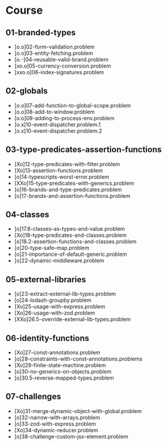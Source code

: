 # Course

## 01-branded-types
- [o.o]02-form-validation.problem
- [o.o]03-entity-fetching.problem
- [o.-]04-reusable-valid-brand.problem
- [xo.o]05-currency-conversion.problem
- [xxo.o]06-index-signatures.problem

## 02-globals
- [o.o]07-add-function-to-global-scope.problem
- [o.o]08-add-to-window.problem
- [o.o]09-adding-to-process-env.problem
- [o.x]10-event-dispatcher.problem.1
- [o.x]10-event-dispatcher.problem.2

## 03-type-predicates-assertion-functions
- [Xo]12-type-predicates-with-filter.problem
- [Xo]13-assertion-functions.problem
- [o]14-typescripts-worst-error.problem
- [XXo]15-type-predicates-with-generics.problem
- [o]16-brands-and-type-predicates.problem
- [o]17-brands-and-assertion-functions.problem

## 04-classes
- [o]17.8-classes-as-types-and-value.problem
- [Xo]18-type-predicates-and-classes.problem
- [o]18.2-assertion-functions-and-classes.problem
- [o]20-type-safe-map.problem
- [o]21-importance-of-default-generic.problem
- [o]22-dynamic-middleware.problem

## 05-external-libraries
- [o]23-extract-external-lib-types.problem
- [o]24-lodash-groupby.problem
- [Xo]25-usage-with-express.problem
- [Xo]26-usage-with-zod.problem
- [XXo]26.5-override-external-lib-types.problem

## 06-identity-functions
- [Xo]27-const-annotations.problem
- [o]28-constraints-with-const-annotations.problems
- [Xo]29-finite-state-machine.problem
- [o]30-no-generics-on-objects.problem
- [o]30.5-reverse-mapped-types.problem

## 07-challenges
- [Xo]31-merge-dynamic-object-with-global.problem
- [o]32-narrow-with-arrays.problem
- [o]33-zod-with-express.problem
- [Xo]34-dynamic-reducer.problem
- [o]38-challenge-custom-jsx-element.problem